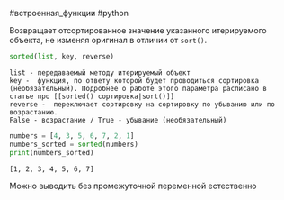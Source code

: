 #встроенная_функции #python 

Возвращает отсортированное значение указанного итерируемого объекта, не изменяя оригинал в отличии от `sort()`.
```python
sorted(list, key, reverse)
```
	list - передаваемый методу итерируемый объект
	key -  функция, по ответу которой будет проводиться сортировка (необязательный). Подробнее о работе этого параметра расписано в статье про [[sorted() сортировка|sort()]]
	reverse -  переключает сортировку на сортировку по убыванию или по возрастанию.
	False - возрастание / True - убывание (необязательный)
```python
numbers = [4, 3, 5, 6, 7, 2, 1]
numbers_sorted = sorted(numbers)
print(numbers_sorted)
```
```
[1, 2, 3, 4, 5, 6, 7]
```
Можно выводить без промежуточной переменной естественно